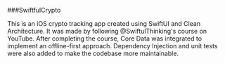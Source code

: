 ###SwiftfulCrypto

This is an iOS crypto tracking app created using SwiftUI and Clean Architecture. It was made by following @SwiftulThinking's course on YouTube. After completing the course, Core Data was integrated to implement an offline-first approach. Dependency Injection and unit tests were also added to make the codebase more maintainable.
